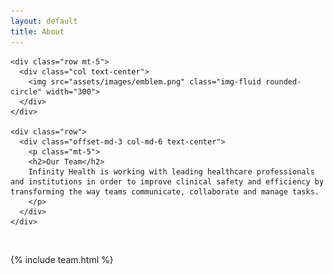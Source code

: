 ```yaml
---
layout: default
title: About
---
```


<div class="section about">
  <div class="container">

    <div class="row mt-5">
      <div class="col text-center">
        <img src="assets/images/emblem.png" class="img-fluid rounded-circle" width="300">
      </div>
    </div>

    <div class="row">
      <div class="offset-md-3 col-md-6 text-center">
        <p class="mt-5">
        <h2>Our Team</h2>
        Infinity Health is working with leading healthcare professionals and institutions in order to improve clinical safety and efficiency by transforming the way teams communicate, collaborate and manage tasks.
        </p>
      </div>
    </div>

  </div>
</div>

<br>

{% include team.html %}
